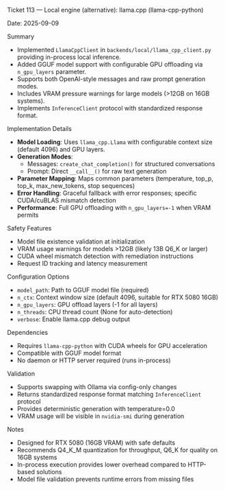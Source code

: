 Ticket 113 — Local engine (alternative): llama.cpp (llama-cpp-python)

Date: 2025-09-09

Summary
- Implemented `LlamaCppClient` in `backends/local/llama_cpp_client.py` providing in-process local inference.
- Added GGUF model support with configurable GPU offloading via `n_gpu_layers` parameter.
- Supports both OpenAI-style messages and raw prompt generation modes.
- Includes VRAM pressure warnings for large models (>12GB on 16GB systems).
- Implements `InferenceClient` protocol with standardized response format.

Implementation Details
- **Model Loading**: Uses `llama_cpp.Llama` with configurable context size (default 4096) and GPU layers.
- **Generation Modes**: 
  - Messages: `create_chat_completion()` for structured conversations
  - Prompt: Direct `__call__()` for raw text generation
- **Parameter Mapping**: Maps common parameters (temperature, top_p, top_k, max_new_tokens, stop sequences)
- **Error Handling**: Graceful fallback with error responses; specific CUDA/cuBLAS mismatch detection
- **Performance**: Full GPU offloading with `n_gpu_layers=-1` when VRAM permits

Safety Features
- Model file existence validation at initialization
- VRAM usage warnings for models >12GB (likely 13B Q6_K or larger)
- CUDA wheel mismatch detection with remediation instructions
- Request ID tracking and latency measurement

Configuration Options
- `model_path`: Path to GGUF model file (required)
- `n_ctx`: Context window size (default 4096, suitable for RTX 5080 16GB)
- `n_gpu_layers`: GPU offload layers (-1 for all layers)
- `n_threads`: CPU thread count (None for auto-detection)
- `verbose`: Enable llama.cpp debug output

Dependencies
- Requires `llama-cpp-python` with CUDA wheels for GPU acceleration
- Compatible with GGUF model format
- No daemon or HTTP server required (runs in-process)

Validation
- Supports swapping with Ollama via config-only changes
- Returns standardized response format matching `InferenceClient` protocol
- Provides deterministic generation with temperature=0.0
- VRAM usage will be visible in `nvidia-smi` during generation

Notes
- Designed for RTX 5080 (16GB VRAM) with safe defaults
- Recommends Q4_K_M quantization for throughput, Q6_K for quality on 16GB systems
- In-process execution provides lower overhead compared to HTTP-based solutions
- Model file validation prevents runtime errors from missing files
